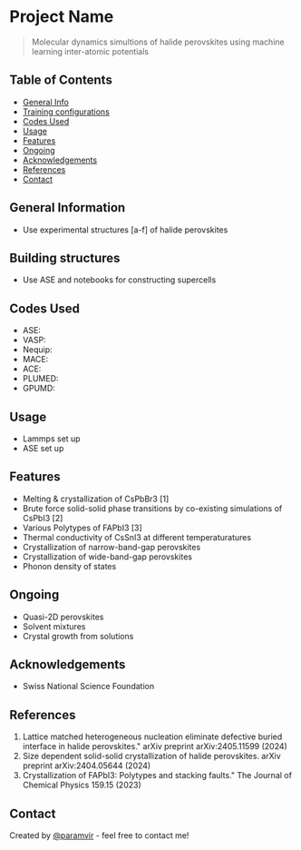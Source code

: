 # Project Name
> Molecular dynamics simultions of halide perovskites using machine learning inter-atomic potentials

## Table of Contents
* [General Info](#general-information)
* [Training configurations](#training-configrations)
* [Codes Used](#codes-used)
* [Usage](#usage)
* [Features](#features)
* [Ongoing](#ongoing)
* [Acknowledgements](#acknowledgements)
* [References](#references)
* [Contact](#contact)



## General Information
- Use experimental structures [a-f] of halide perovskites 


## Building structures
- Use ASE and notebooks for constructing supercells 

## Codes Used
* ASE:
* VASP:
* Nequip:
* MACE:
* ACE:
* PLUMED:
* GPUMD: 
  
## Usage
- Lammps set up
- ASE set up

## Features
- Melting & crystallization of CsPbBr3 [1]
- Brute force solid-solid phase transitions by co-existing simulations of CsPbI3 [2]
- Various Polytypes of FAPbI3 [3]
- Thermal conductivity of CsSnI3 at different temperaturatures 
- Crystallization of narrow-band-gap perovskites 
- Crystallization of wide-band-gap perovskites 
- Phonon density of states 

## Ongoing 
- Quasi-2D perovskites
- Solvent mixtures
- Crystal growth from solutions

## Acknowledgements
- Swiss National Science Foundation

## References
1. Lattice matched heterogeneous nucleation eliminate defective buried interface in halide perovskites." arXiv preprint arXiv:2405.11599 (2024)
2. Size dependent solid-solid crystallization of halide perovskites. arXiv preprint arXiv:2404.05644 (2024)
3. Crystallization of FAPbI3: Polytypes and stacking faults." The Journal of Chemical Physics 159.15 (2023)


## Contact
Created by [@paramvir]() - feel free to contact me!

